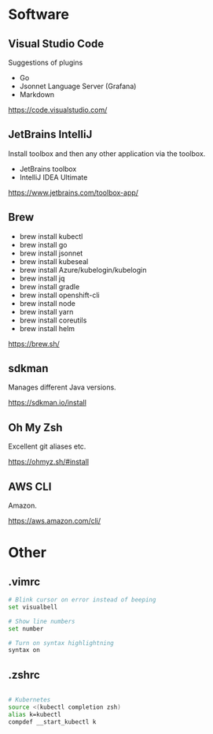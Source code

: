 # Software

## Visual Studio Code
Suggestions of plugins

* Go
* Jsonnet Language Server (Grafana)
* Markdown

https://code.visualstudio.com/

## JetBrains IntelliJ
Install toolbox and then any other application via the toolbox.

* JetBrains toolbox
* IntelliJ IDEA Ultimate

https://www.jetbrains.com/toolbox-app/

## Brew
* brew install kubectl
* brew install go
* brew install jsonnet
* brew install kubeseal
* brew install Azure/kubelogin/kubelogin
* brew install jq
* brew install gradle
* brew install openshift-cli
* brew install node
* brew install yarn
* brew install coreutils
* brew install helm

https://brew.sh/

## sdkman
Manages different Java versions.

https://sdkman.io/install

## Oh My Zsh
Excellent git aliases etc.

https://ohmyz.sh/#install

## AWS CLI
Amazon.

https://aws.amazon.com/cli/

# Other

## .vimrc
```bash
# Blink cursor on error instead of beeping
set visualbell

# Show line numbers
set number

# Turn on syntax highlightning
syntax on
```

## .zshrc
```bash

# Kubernetes
source <(kubectl completion zsh)
alias k=kubectl
compdef __start_kubectl k
```
